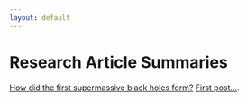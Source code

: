 ```yaml
---
layout: default
---
```


# Research Article Summaries
[How did the first supermassive black holes form?](SmithBrommLoeb1)
[First post...](firstPost).
